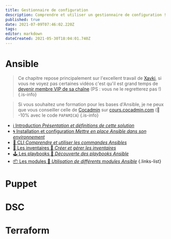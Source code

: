 ```yaml
---
title: Gestionnaire de configuration
description: Comprendre et utiliser un gestionnaire de configuration !
published: true
date: 2021-07-09T07:46:02.220Z
tags: 
editor: markdown
dateCreated: 2021-05-30T18:04:01.740Z
---
```


# Ansible
> Ce chapitre repose principalement sur l'excellent travail de [Xavki](https://www.youtube.com/channel/UCs_AZuYXi6NA9tkdbhjItHQ), si vous ne voyez pas certaines vidéos c'est qu'il est grand temps de [devenir membre VIP de sa chaîne](https://www.youtube.com/channel/UCs_AZuYXi6NA9tkdbhjItHQ/join) (PS : vous ne le regretterez pas !)
{.is-info}

> Si vous souhaitez une formation pour les bases d'Ansible, je ne peux que vous conseiller celle de [Cocadmin](https://www.youtube.com/c/cocadmin) sur [cours.cocadmin.com](https://cours.cocadmin.com) (🎁 -10% avec le code `PAPAMICA`)
{.is-info}


- [ℹ️ Introduction *Présentation et définitions de cette solution*](/Configuration/Ansible/Introduction)
- [🌀 Installation et configuration *Mettre en place Ansible dans son environnement*](/Configuration/Ansible/Installation)
- [💎 CLI *Comprendre et utiliser les commandes Ansibles*](/Configuration/Ansible/CLI)
- [📜 Les inventaires 🚧 *Créer et gérer les inventaires*](/Configuration/Ansible/Inventaires)
- [🕹️ Les playbooks 🚧 *Découverte des playbooks Ansible*](/Configuration/Ansible/Playbook)
- [📦 Les modules 🚧 *Utilisation de différents modules Ansible*](/Configuration/Ansible/Modules)
{.links-list}

# Puppet

# DSC

# Terraform